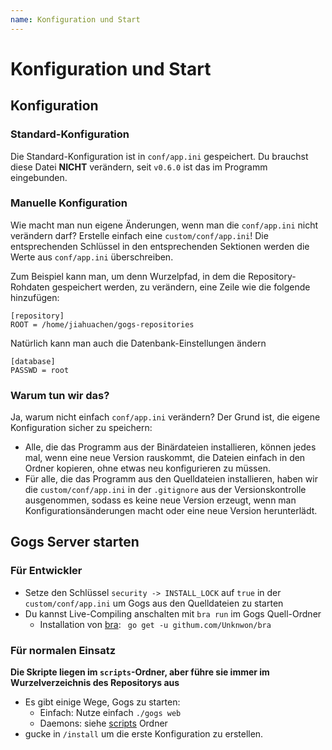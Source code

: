 ```yaml
---
name: Konfiguration und Start
---
```


# Konfiguration und Start

## Konfiguration

### Standard-Konfiguration

Die Standard-Konfiguration ist in `conf/app.ini` gespeichert. Du brauchst diese Datei **NICHT** verändern, seit `v0.6.0` ist das im Programm eingebunden.

### Manuelle Konfiguration

Wie macht man nun eigene Änderungen, wenn man die `conf/app.ini` nicht verändern darf? Erstelle einfach eine `custom/conf/app.ini`! Die entsprechenden Schlüssel in den entsprechenden Sektionen werden die Werte aus `conf/app.ini` überschreiben.

Zum Beispiel kann man, um denn Wurzelpfad, in dem die Repository-Rohdaten gespeichert werden, zu verändern, eine Zeile wie die folgende hinzufügen:

```
[repository]
ROOT = /home/jiahuachen/gogs-repositories
```

Natürlich kann man auch die Datenbank-Einstellungen ändern

```
[database]
PASSWD = root
```

### Warum tun wir das?

Ja, warum nicht einfach `conf/app.ini` verändern? Der Grund ist, die eigene Konfiguration sicher zu speichern:

- Alle, die das Programm aus der Binärdateien installieren, können jedes mal, wenn eine neue Version rauskommt, die Dateien einfach in den Ordner kopieren, ohne etwas neu konfigurieren zu müssen.
- Für alle, die das Programm aus den Quelldateien installieren, haben wir die `custom/conf/app.ini` in der `.gitignore` aus der Versionskontrolle ausgenommen, sodass es keine neue Version erzeugt, wenn man Konfigurationsänderungen macht oder eine neue Version herunterlädt.

## Gogs Server starten

### Für Entwickler

- Setze den Schlüssel `security -> INSTALL_LOCK` auf `true` in der `custom/conf/app.ini` um Gogs aus den Quelldateien zu starten
- Du kannst Live-Compiling anschalten mit `bra run` im Gogs Quell-Ordner
	- Installation von [bra](https://github.com/Unknwon/bra): ` go get -u githum.com/Unknwon/bra`

### Für normalen Einsatz

**Die Skripte liegen im `scripts`-Ordner, aber führe sie immer im Wurzelverzeichnis des Repositorys aus**

- Es gibt einige Wege, Gogs zu starten:
	- Einfach: Nutze einfach `./gogs web`
	- Daemons: siehe [scripts](https://github.com/gogits/gogs/tree/master/scripts) Ordner
- gucke in `/install` um die erste Konfiguration zu erstellen.
